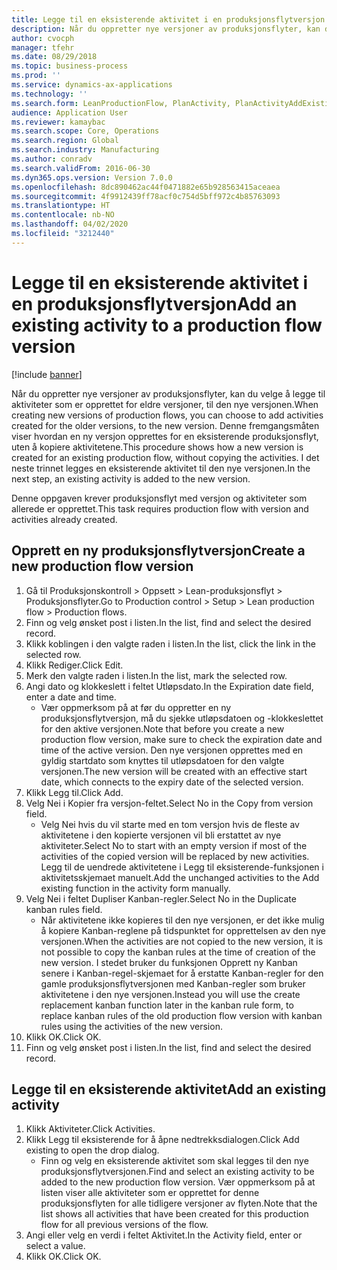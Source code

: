 ```yaml
---
title: Legge til en eksisterende aktivitet i en produksjonsflytversjon
description: Når du oppretter nye versjoner av produksjonsflyter, kan du velge å legge til aktiviteter som er opprettet for eldre versjoner, til den nye versjonen.
author: cvocph
manager: tfehr
ms.date: 08/29/2018
ms.topic: business-process
ms.prod: ''
ms.service: dynamics-ax-applications
ms.technology: ''
ms.search.form: LeanProductionFlow, PlanActivity, PlanActivityAddExisting, PlanActivityAddExistingLookup
audience: Application User
ms.reviewer: kamaybac
ms.search.scope: Core, Operations
ms.search.region: Global
ms.search.industry: Manufacturing
ms.author: conradv
ms.search.validFrom: 2016-06-30
ms.dyn365.ops.version: Version 7.0.0
ms.openlocfilehash: 8dc890462ac44f0471882e65b928563415aceaea
ms.sourcegitcommit: 4f9912439ff78acf0c754d5bff972c4b85763093
ms.translationtype: HT
ms.contentlocale: nb-NO
ms.lasthandoff: 04/02/2020
ms.locfileid: "3212440"
---
```

# <a name="add-an-existing-activity-to-a-production-flow-version"></a><span data-ttu-id="5f34c-103">Legge til en eksisterende aktivitet i en produksjonsflytversjon</span><span class="sxs-lookup"><span data-stu-id="5f34c-103">Add an existing activity to a production flow version</span></span>

[!include [banner](../../includes/banner.md)]

<span data-ttu-id="5f34c-104">Når du oppretter nye versjoner av produksjonsflyter, kan du velge å legge til aktiviteter som er opprettet for eldre versjoner, til den nye versjonen.</span><span class="sxs-lookup"><span data-stu-id="5f34c-104">When creating new versions of production flows, you can choose to add activities created for the older versions, to the new version.</span></span> <span data-ttu-id="5f34c-105">Denne fremgangsmåten viser hvordan en ny versjon opprettes for en eksisterende produksjonsflyt, uten å kopiere aktivitetene.</span><span class="sxs-lookup"><span data-stu-id="5f34c-105">This procedure shows how a new version is created for an existing production flow, without copying the activities.</span></span> <span data-ttu-id="5f34c-106">I det neste trinnet legges en eksisterende aktivitet til den nye versjonen.</span><span class="sxs-lookup"><span data-stu-id="5f34c-106">In the next step, an existing activity is added to the new version.</span></span> 

<span data-ttu-id="5f34c-107">Denne oppgaven krever produksjonsflyt med versjon og aktiviteter som allerede er opprettet.</span><span class="sxs-lookup"><span data-stu-id="5f34c-107">This task requires production flow with version and activities already created.</span></span>


## <a name="create-a-new-production-flow-version"></a><span data-ttu-id="5f34c-108">Opprett en ny produksjonsflytversjon</span><span class="sxs-lookup"><span data-stu-id="5f34c-108">Create a new production flow version</span></span>
1. <span data-ttu-id="5f34c-109">Gå til Produksjonskontroll > Oppsett > Lean-produksjonsflyt > Produksjonsflyter.</span><span class="sxs-lookup"><span data-stu-id="5f34c-109">Go to Production control > Setup > Lean production flow > Production flows.</span></span>
2. <span data-ttu-id="5f34c-110">Finn og velg ønsket post i listen.</span><span class="sxs-lookup"><span data-stu-id="5f34c-110">In the list, find and select the desired record.</span></span>
3. <span data-ttu-id="5f34c-111">Klikk koblingen i den valgte raden i listen.</span><span class="sxs-lookup"><span data-stu-id="5f34c-111">In the list, click the link in the selected row.</span></span>
4. <span data-ttu-id="5f34c-112">Klikk Rediger.</span><span class="sxs-lookup"><span data-stu-id="5f34c-112">Click Edit.</span></span>
5. <span data-ttu-id="5f34c-113">Merk den valgte raden i listen.</span><span class="sxs-lookup"><span data-stu-id="5f34c-113">In the list, mark the selected row.</span></span>
6. <span data-ttu-id="5f34c-114">Angi dato og klokkeslett i feltet Utløpsdato.</span><span class="sxs-lookup"><span data-stu-id="5f34c-114">In the Expiration date field, enter a date and time.</span></span>
    * <span data-ttu-id="5f34c-115">Vær oppmerksom på at før du oppretter en ny produksjonsflytversjon, må du sjekke utløpsdatoen og -klokkeslettet for den aktive versjonen.</span><span class="sxs-lookup"><span data-stu-id="5f34c-115">Note that before you create a new production flow version, make sure to check the expiration date and time of the active version.</span></span> <span data-ttu-id="5f34c-116">Den nye versjonen opprettes med en gyldig startdato som knyttes til utløpsdatoen for den valgte versjonen.</span><span class="sxs-lookup"><span data-stu-id="5f34c-116">The new version will be created with an effective start date, which connects to the expiry date of the selected version.</span></span>  
7. <span data-ttu-id="5f34c-117">Klikk Legg til.</span><span class="sxs-lookup"><span data-stu-id="5f34c-117">Click Add.</span></span>
8. <span data-ttu-id="5f34c-118">Velg Nei i Kopier fra versjon-feltet.</span><span class="sxs-lookup"><span data-stu-id="5f34c-118">Select No in the Copy from version field.</span></span>
    * <span data-ttu-id="5f34c-119">Velg Nei hvis du vil starte med en tom versjon hvis de fleste av aktivitetene i den kopierte versjonen vil bli erstattet av nye aktiviteter.</span><span class="sxs-lookup"><span data-stu-id="5f34c-119">Select No to start with an empty version if most of the activities of the copied version will be replaced by new activities.</span></span> <span data-ttu-id="5f34c-120">Legg til de uendrede aktivitetene i Legg til eksisterende-funksjonen i aktivitetsskjemaet manuelt.</span><span class="sxs-lookup"><span data-stu-id="5f34c-120">Add the unchanged activities to the Add existing function in the activity form manually.</span></span>  
9. <span data-ttu-id="5f34c-121">Velg Nei i feltet Dupliser Kanban-regler.</span><span class="sxs-lookup"><span data-stu-id="5f34c-121">Select No in the Duplicate kanban rules field.</span></span>
    * <span data-ttu-id="5f34c-122">Når aktivitetene ikke kopieres til den nye versjonen, er det ikke mulig å kopiere Kanban-reglene på tidspunktet for opprettelsen av den nye versjonen.</span><span class="sxs-lookup"><span data-stu-id="5f34c-122">When the activities are not copied to the new version, it is not possible to copy the kanban rules at the time of creation of the new version.</span></span>   <span data-ttu-id="5f34c-123">I stedet bruker du funksjonen Opprett ny Kanban senere i Kanban-regel-skjemaet for å erstatte Kanban-regler for den gamle produksjonsflytversjonen med Kanban-regler som bruker aktivitetene i den nye versjonen.</span><span class="sxs-lookup"><span data-stu-id="5f34c-123">Instead you will use the create replacement kanban function later in the kanban rule form, to replace kanban rules of the old production flow version with kanban rules using the activities of the new version.</span></span>  
10. <span data-ttu-id="5f34c-124">Klikk OK.</span><span class="sxs-lookup"><span data-stu-id="5f34c-124">Click OK.</span></span>
11. <span data-ttu-id="5f34c-125">Finn og velg ønsket post i listen.</span><span class="sxs-lookup"><span data-stu-id="5f34c-125">In the list, find and select the desired record.</span></span>

## <a name="add-an-existing-activity"></a><span data-ttu-id="5f34c-126">Legge til en eksisterende aktivitet</span><span class="sxs-lookup"><span data-stu-id="5f34c-126">Add an existing activity</span></span>
1. <span data-ttu-id="5f34c-127">Klikk Aktiviteter.</span><span class="sxs-lookup"><span data-stu-id="5f34c-127">Click Activities.</span></span>
2. <span data-ttu-id="5f34c-128">Klikk Legg til eksisterende for å åpne nedtrekksdialogen.</span><span class="sxs-lookup"><span data-stu-id="5f34c-128">Click Add existing to open the drop dialog.</span></span>
    * <span data-ttu-id="5f34c-129">Finn og velg en eksisterende aktivitet som skal legges til den nye produksjonsflytversjonen.</span><span class="sxs-lookup"><span data-stu-id="5f34c-129">Find and select an existing activity to be added to the new production flow version.</span></span>  <span data-ttu-id="5f34c-130">Vær oppmerksom på at listen viser alle aktiviteter som er opprettet for denne produksjonsflyten for alle tidligere versjoner av flyten.</span><span class="sxs-lookup"><span data-stu-id="5f34c-130">Note that the list shows all activities that have been created for this production flow for all previous versions of the flow.</span></span>  
3. <span data-ttu-id="5f34c-131">Angi eller velg en verdi i feltet Aktivitet.</span><span class="sxs-lookup"><span data-stu-id="5f34c-131">In the Activity field, enter or select a value.</span></span>
4. <span data-ttu-id="5f34c-132">Klikk OK.</span><span class="sxs-lookup"><span data-stu-id="5f34c-132">Click OK.</span></span>

